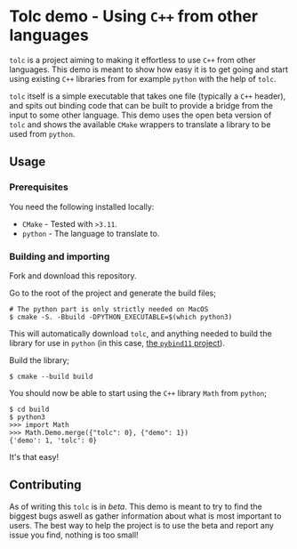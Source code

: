 # Tolc demo - Using `C++` from other languages #

`tolc` is a project aiming to making it effortless to use `C++` from other languages. This demo is meant to show how easy it is to get going and start using existing `C++` libraries from for example `python` with the help of `tolc`.

`tolc` itself is a simple executable that takes one file (typically a `C++` header), and spits out binding code that can be built to provide a bridge from the input to some other language. This demo uses the open beta version of `tolc` and shows the available `CMake` wrappers to translate a library to be used from `python`.

## Usage ##

### Prerequisites ###

You need the following installed locally:

* `CMake` - Tested with `>3.11`.
* `python` - The language to translate to.

### Building and importing ###

Fork and download this repository.

Go to the root of the project and generate the build files;

```shell
# The python part is only strictly needed on MacOS
$ cmake -S. -Bbuild -DPYTHON_EXECUTABLE=$(which python3)
```

This will automatically download `tolc`, and anything needed to build the library for use in `python` (in this case, [the `pybind11` project](https://github.com/pybind/pybind11)).

Build the library;

```shell
$ cmake --build build
```

You should now be able to start using the `C++` library `Math` from `python`;

```shell
$ cd build
$ python3
>>> import Math
>>> Math.Demo.merge({"tolc": 0}, {"demo": 1})
{'demo': 1, 'tolc': 0}
```

It's that easy!

## Contributing ##

As of writing this `tolc` is in *beta*. This demo is meant to try to find the biggest bugs aswell as gather information about what is most important to users. The best way to help the project is to use the beta and report any issue you find, nothing is too small!
